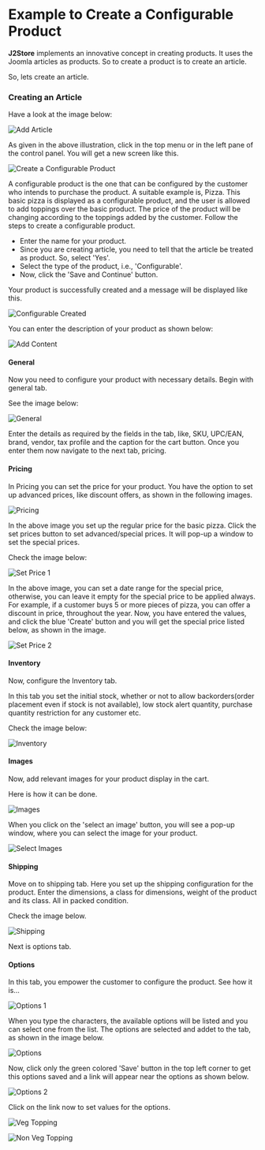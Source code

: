 # Example to Create a Configurable Product

**J2Store** implements an innovative concept in creating products. It uses the Joomla articles as products. So to create a product is to create an article.

So, lets create an article.

### Creating an Article

Have a look at the image below:

![Add Article](add_simple.png)

As given in the above illustration, click in the top menu or in the left pane of the control panel. You will get a new screen like this.

![Create a Configurable Product](conf_create_cart.png)

A configurable product is the one that can be configured by the customer who intends to purchase the product. A suitable example is, Pizza. This basic pizza is displayed as a configurable product, and the user is allowed to add toppings over the basic product. The price of the product will be changing according to the toppings added by the customer. Follow the steps to create a configurable product.

* Enter the name for your product. 
* Since you are creating article, you need to tell that the article be treated as product. So, select 'Yes'. 
* Select the type of the product, i.e., 'Configurable'.
* Now, click the 'Save and Continue' button.

Your product is successfully created and a message will be displayed like this.

![Configurable Created](conf_create_success.png)

You can enter the description of your product as shown below:

![Add Content](conf_add_content.png)

#### General
Now you need to configure your product with necessary details. Begin with general tab.

See the image below:

![General](conf_create_general.png)

Enter the details as required by the fields in the tab, like, SKU, UPC/EAN, brand, vendor, tax profile and the caption for the cart button. Once you enter them now navigate to the next tab, pricing.

#### Pricing
In Pricing you can set the price for your product. You have the option to set up advanced prices, like discount offers, as shown in the following images.

![Pricing](conf_create_pricing.png)

In the above image you set up the regular price for the basic pizza. Click the set prices button to set advanced/special prices. It will pop-up a window to set the special prices.

Check the image below:

![Set Price 1](conf_create_set_price.png)

In the above image, you can set a date range for the special price, otherwise, you can leave it empty for the special price to be applied always. For example, if a customer buys 5 or more pieces of pizza, you can offer a discount in price, throughout the year. Now, you have entered the values, and click the blue 'Create' button and you will get the special price listed below, as shown in the image.

![Set Price 2](conf_create_set_price_2.png)

#### Inventory

Now, configure the Inventory tab.

In this tab you set the initial stock, whether or not to allow backorders(order placement even if stock is not available), low stock alert quantity, purchase quantity restriction for any customer etc. 

Check the image below:

![Inventory](conf_create_inventory.png)

#### Images

Now, add relevant images for your product display in the cart. 

Here is how it can be done.

![Images](conf_create_images.png)

When you click on the 'select an image' button, you will see a pop-up window, where you can select the image for your product.

![Select Images](conf_create_image_select.png)

#### Shipping

Move on to shipping tab. Here you set up the shipping configuration for the product. Enter the dimensions, a class for dimensions, weight of the product and its class. All in packed condition.

Check the image below.

![Shipping](conf_create_shipping.png)

Next is options tab.

#### Options

In this tab, you empower the customer to configure the product. See how it is...

![Options 1](conf_create_options_tab.png)

When you type the characters, the available options will be listed and you can select one from the list. The options are selected and addet to the tab, as shown in the image below.

![Options](conf_create_options.png)

Now, click only the green colored 'Save' button in the top left corner to get this options saved and a link will appear near the options as shown below.

![Options 2](conf_create_options_set.png)

Click on the link now to set values for the options.

![Veg Topping](conf_create_option_set_veg.png)

![Non Veg Topping](conf_create_options_set_nonveg.png)

